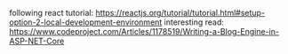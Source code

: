following react tutorial: https://reactjs.org/tutorial/tutorial.html#setup-option-2-local-development-environment
interesting read: https://www.codeproject.com/Articles/1178519/Writing-a-Blog-Engine-in-ASP-NET-Core
